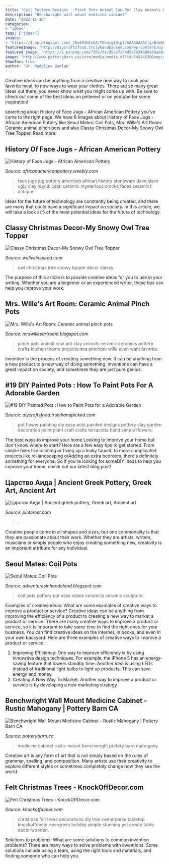 ```yaml
---
title: "Coil Pottery Designs - Pinch Pots Animal Cow Pot Clay Animals Ceramic Ceramics Pottery Crafts Kitchen Theme Projects Mrs Pinchpot Wille Even Want Favorite"
description: "Benchwright wall mount medicine cabinet"
date: "2022-11-10"
categories:
- "ideas"
tags: ["ideas"]
images:
- "https://4.bp.blogspot.com/_7beE93NInUA/TObnig19ipI/AAAAAAAAClg/BrWABe-uU3M/s1600/IMG_0783.JPG"
featuredImage: "http://diycraftsfood.trulyhandpicked.com/wp-content/uploads/2016/11/DIY-painted-flower-pots-4.jpg"
featured_image: "https://i.pinimg.com/736x/d4/d5/e7/d4d5e7a54680a69ad9a73795046481df.jpg"
image: "http://www.potterybarn.ca/core/media/media.nl?id=54534530&amp;c=3572911&amp;h=f4dcf3e1b298b65f778d&amp;resizeid=25&amp;resizeh=1200&amp;resizew=1200"
ShowToc: true
author: "Dr. Madeline Zemlak"
---
```



Creative ideas can be anything from a creative new way to cook your favorite meal, to new ways to wear your clothes. There are so many great ideas out there, you never know what you might come up with. Be sure to check out some of the best ideas on pinterest or on youtube for some inspiration!

	

		
searching about History of Face Jugs - African American Pottery you've came to the right page. We have 8 Images about History of Face Jugs - African American Pottery like Seoul Mates: Coil Pots, Mrs. Wille&#039;s Art Room: Ceramic animal pinch pots and also Classy Christmas Decor-My Snowy Owl Tree Topper. Read more:
		
    
## History Of Face Jugs - African American Pottery

<img loading=lazy src="http://africanamericanpottery.weebly.com/uploads/2/8/1/7/28179605/977239632.jpg" onerror="this.onerror=null;this.src='https://tse1.mm.bing.net/th?id=OIP.udCOk9o4qJl2yoGyJIBkKgAAAA&amp;pid=15.1';" alt="History of Face Jugs - African American Pottery">

_Source: africanamericanpottery.weebly.com_

>face jugs jug pottery american african history stoneware dave slave ugly clay huyuk catal ceramic mysterious crocks faces ceramics antique. 

	

Ideas for the future of technology are constantly being created, and there are many that could have a significant impact on society. In this article, we will take a look at 5 of the most potential ideas for the future of technology.

    
## Classy Christmas Decor-My Snowy Owl Tree Topper

<img loading=lazy src="http://weliveinspired.com/wp-content/uploads/2014/12/snowy-owl-Christmas-tree-topper2.jpg" onerror="this.onerror=null;this.src='https://tse2.mm.bing.net/th?id=OIP.BZ-xIzBqkMD4VIIDH5h4RAHaJ4&amp;pid=15.1';" alt="Classy Christmas Decor-My Snowy Owl Tree Topper">

_Source: weliveinspired.com_

>owl christmas tree snowy topper decor classy. 

	

The purpose of this article is to provide creative ideas for you to use in your writing. Whether you are a beginner or an experienced writer, these tips can help you improve your work.

    
## Mrs. Wille&#039;s Art Room: Ceramic Animal Pinch Pots

<img loading=lazy src="https://4.bp.blogspot.com/_7beE93NInUA/TObnig19ipI/AAAAAAAAClg/BrWABe-uU3M/s1600/IMG_0783.JPG" onerror="this.onerror=null;this.src='https://tse3.mm.bing.net/th?id=OIP.WIfd3mK90EfzBtmDHh3JNAHaJ4&amp;pid=15.1';" alt="Mrs. Wille&#039;s Art Room: Ceramic animal pinch pots">

_Source: mrswillesartroom.blogspot.com_

>pinch pots animal cow pot clay animals ceramic ceramics pottery crafts kitchen theme projects mrs pinchpot wille even want favorite. 

	

Invention is the process of creating something new. It can be anything from a new product to a new way of doing something. inventions can have a great impact on society, and sometimes they are just pure genius.

    
## #19 DIY Painted Pots : How To Paint Pots For A Adorable Garden

<img loading=lazy src="http://diycraftsfood.trulyhandpicked.com/wp-content/uploads/2016/11/DIY-painted-flower-pots-4.jpg" onerror="this.onerror=null;this.src='https://tse1.mm.bing.net/th?id=OIP.8QwR_sfenTzbOFwJ5rs2CwHaJ4&amp;pid=15.1';" alt="#19 DIY Painted Pots : How to Paint Pots for a Adorable Garden">

_Source: diycraftsfood.trulyhandpicked.com_

>pot flower painting diy easy pots painted designs pottery clay garden decoration paint plant craft crafts terracotta hand simple flowers. 

	

The best ways to improve your home
Looking to improve your home but don't know where to start? Here are a few easy tips to get started. From simple fixes like painting or fixing up a leaky faucet, to more complicated projects like re-landscaping orAdding an extra bedroom, there's definitely something for everyone. So if you're looking for someDIY ideas to help you improve your home, check out our latest blog post!

    
## Царство Аида | Ancient Greek Pottery, Greek Art, Ancient Art

<img loading=lazy src="https://i.pinimg.com/736x/d4/d5/e7/d4d5e7a54680a69ad9a73795046481df.jpg" onerror="this.onerror=null;this.src='https://tse1.mm.bing.net/th?id=OIP.SiQno_VWGyZJefiG3oMWXwHaM0&amp;pid=15.1';" alt="Царство Аида | Ancient greek pottery, Greek art, Ancient art">

_Source: pinterest.com_

>. 

	

Creative people come in all shapes and sizes, but one commonality is that they are passionate about their work. Whether they are artists, writers, musicians or simply people who enjoy creating something new, creativity is an important attribute for any individual.

    
## Seoul Mates: Coil Pots

<img loading=lazy src="http://4.bp.blogspot.com/-GAFpaB-whwk/TyYcUVuqv5I/AAAAAAAAH0I/4N95ISvqpVc/s1600/DSC_0629.jpg" onerror="this.onerror=null;this.src='https://tse4.mm.bing.net/th?id=OIP.HjcExpqoaN4yNTVmNb_qRAHaOv&amp;pid=15.1';" alt="Seoul Mates: Coil Pots">

_Source: adventuresinhondoland.blogspot.com_

>coil pots pottery pot vase vases ceramics ceramic sculpture. 

	

Examples of creative ideas: What are some examples of creative ways to improve a product or service?
Creative ideas can be anything from improving the efficiency of a product to creating a new way to market a product or service. There are many creative ways to improve a product or service, so it is important to take some time to find the right ones for your business. You can find creative ideas on the internet, in books, and even in your own backyard. Here are three examples of creative ways to improve a product or service: 
1. Improving Efficiency: One way to improve efficiency is by using innovative design techniques. For example, the iPhone 5 has an energy-saving feature that lowers standby time. Another idea is using LEDs instead of traditional light bulbs to light up products. This can save energy and money. 
2. Creating A New Way To Market: Another way to improve a product or service is by developing a new marketing strategy.

    
## Benchwright Wall Mount Medicine Cabinet - Rustic Mahogany | Pottery Barn CA

<img loading=lazy src="http://www.potterybarn.ca/core/media/media.nl?id=54534530&amp;c=3572911&amp;h=f4dcf3e1b298b65f778d&amp;resizeid=25&amp;resizeh=1200&amp;resizew=1200" onerror="this.onerror=null;this.src='https://tse3.mm.bing.net/th?id=OIP.JJ__eMDV_SYAtEfBB3UwhAHaGq&amp;pid=15.1';" alt="Benchwright Wall Mount Medicine Cabinet - Rustic Mahogany | Pottery Barn CA">

_Source: potterybarn.ca_

>medicine cabinet rustic mount benchwright pottery barn mahogany. 

	

Creative art is any form of art that is not simply based on the rules of grammar, spelling, and composition. Many artists use their creativity to explore different styles or sometimes completely change how they see the world.

    
## Felt Christmas Trees - KnockOffDecor.com

<img loading=lazy src="https://knockoffdecor.com/wp-content/uploads/2015/12/DIY-Christmas-Decorations-Create-a-simple-yet-stunning-holiday-centerpiece-with-these-trees-mad-1.jpg" onerror="this.onerror=null;this.src='https://tse4.mm.bing.net/th?id=OIP.HfiMESM4a6U8gIIJhmAoEQHaML&amp;pid=15.1';" alt="Felt Christmas Trees - KnockOffDecor.com">

_Source: knockoffdecor.com_

>christmas felt trees decorations diy tree centerpiece tabletop knockoffdecor evergreen holiday simple stunning yet create table decor wooden. 

	

Solutions to problems: What are some solutions to common invention problems?
There are many ways to solve problems with inventions. Some solutions include using a team, using the right tools and materials, and finding someone who can help you.

